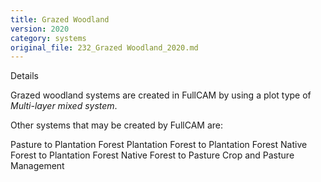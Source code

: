 ```yaml
---
title: Grazed Woodland
version: 2020
category: systems
original_file: 232_Grazed Woodland_2020.md
---
```


Details

Grazed woodland systems are created in FullCAM by using a plot type of
*Multi-layer mixed system*.

Other systems that may be created by FullCAM are:

Pasture to Plantation
Forest
Plantation Forest to Plantation
Forest
Native Forest to Plantation
Forest
Native Forest to Pasture
Crop and Pasture Management
